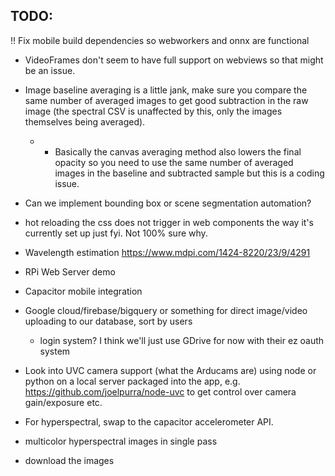 
## TODO:

!! Fix mobile build dependencies so webworkers and onnx are functional

- VideoFrames don't seem to have full support on webviews so that might be an issue.

- Image baseline averaging is a little jank, make sure you compare the same number of averaged images to get good subtraction in the raw image (the spectral CSV is unaffected by this, only the images themselves being averaged). 
    - - Basically the canvas averaging method also lowers the final opacity so you need to use the same number of averaged images in the baseline and subtracted sample but this is a coding issue.


- Can we implement bounding box or scene segmentation automation?
- hot reloading the css does not trigger in web components the way it's currently set up just fyi. Not 100% sure why.
- Wavelength estimation https://www.mdpi.com/1424-8220/23/9/4291

- RPi Web Server demo
- Capacitor mobile integration
- Google cloud/firebase/bigquery or something for direct image/video uploading to our database, sort by users 
    - login system? I think we'll just use GDrive for now with their ez oauth system
- Look into UVC camera support (what the Arducams are) using node or python on a local server packaged into the app, e.g. https://github.com/joelpurra/node-uvc to get control over camera gain/exposure etc.


- For hyperspectral, swap to the capacitor accelerometer API.
- multicolor hyperspectral images in single pass
- download the images